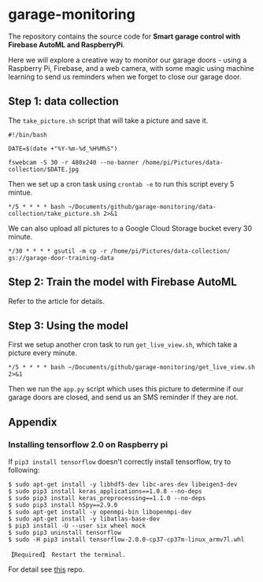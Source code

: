 # garage-monitoring
The repository contains the source code for **Smart garage control with Firebase AutoML and RaspberryPi**.

Here we will explore a creative way to monitor our garage doors - using a Raspberry Pi, Firebase, and a web camera, with some magic using machine learning to send us reminders when we forget to close our garage door. 

## Step 1: data collection

The `take_picture.sh` script that will take a picture and save it.

```
#!/bin/bash

DATE=$(date +"%Y-%m-%d_%H%M%S")

fswebcam -S 30 -r 480x240 --no-banner /home/pi/Pictures/data-collection/$DATE.jpg
```

Then we set up a cron task using `crontab -e` to run this script every 5 mintue.

```
*/5 * * * * bash ~/Documents/github/garage-monitoring/data-collection/take_picture.sh 2>&1
```

We can also upload all pictures to a Google Cloud Storage bucket every 30 minute.

```
*/30 * * * * gsutil -m cp -r /home/pi/Pictures/data-collection/ gs://garage-door-training-data
```


## Step 2: Train the model with Firebase AutoML
Refer to the article for details.

## Step 3: Using the model
First we setup another cron task to run `get_live_view.sh`, which take a picture every minute.

```
*/5 * * * * bash ~/Documents/github/garage-monitoring/get_live_view.sh 2>&1
```

Then we run the `app.py` script which uses this picture to determine if our garage doors are closed, and send us an SMS reminder if they are not.


## Appendix 
### Installing tensorflow 2.0 on Raspberry pi

If `pip3 install tensorflow` doesn't correctly install tensorflow, try to following:

```
$ sudo apt-get install -y libhdf5-dev libc-ares-dev libeigen3-dev
$ sudo pip3 install keras_applications==1.0.8 --no-deps
$ sudo pip3 install keras_preprocessing==1.1.0 --no-deps
$ sudo pip3 install h5py==2.9.0
$ sudo apt-get install -y openmpi-bin libopenmpi-dev
$ sudo apt-get install -y libatlas-base-dev
$ pip3 install -U --user six wheel mock
$ sudo pip3 uninstall tensorflow
$ sudo -H pip3 install tensorflow-2.0.0-cp37-cp37m-linux_armv7l.whl

【Required】 Restart the terminal.

```

For detail see [this](https://github.com/PINTO0309/Tensorflow-bin) repo.


